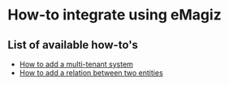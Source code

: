 # How-to integrate using eMagiz

## List of available how-to's  

- [How to add a multi-tenant system](add-multi-tenant-system.md)
- [How to add a relation between two entities](add-a-relation-between-two-entities.md)
